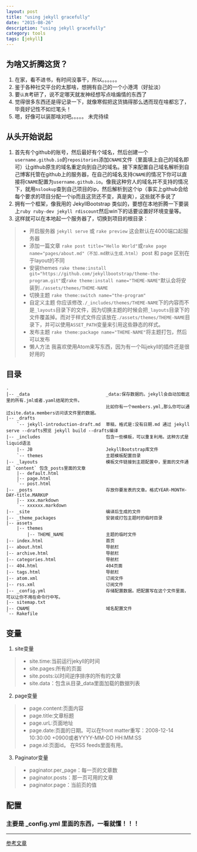 ```yaml
---
layout: post
title: "using jekyll gracefully"
date: "2015-08-26"
description: "using jekyll gracefully"
category: tools
tags: [jekyll]
---
```

## 为啥又折腾这货？
1. 在家，看不进书，有时间没事干，所以。。。。。。
2. 鉴于各种社交平台的太那啥，想拥有自己的一个小港湾（好扯淡）
3. 要`认真`考研了，说不定哪天就发神经想写点啥煽情的东西了
4. 觉得很多东西还是得记录一下，就像寒假把这货搞得那么透而现在啥都忘了，毕竟好记性不如烂笔头！
5. 嗯，好像可以装那啥对吧。。。。。 未完待续

## 从头开始说起
1. 首先有个github的账号，然后最好有个域名，然后创建一个`username.github.io`的`repositories`添加`CNAME`文件（里面填上自己的域名即可）让github原生的域名重定向到自己的域名。接下来配置自己域名解析到自己博客托管在github上的服务器，在自己的域名支持`CNAME`的情况下你可以直接将`CNAME`配置为`username.github.io`。像我这种穷人的域名并不支持的情况下，就用`nslookup`查到自己项目的ip，然后解析到这个ip（事实上github会给每个要求的项目分配一个ip而且这货还不变，真是爽），这些就不多说了
2. 拥有一个框架，像我用的 JekyllBootstrap 类似的，要想在本地折腾一下要装上`ruby ruby-dev jekyll rdiscount`然后win下的话要设置好环境变量等。
3. 这样就可以在本地起一个服务器了，切换到项目的根目录：
> * 开启服务器 `jekyll serve` 或 `rake preview` 这会默认在4000端口起服务器
> * 添加一篇文章  `rake post title="Hello World"`或`rake page name="pages/about.md"（不加.md默认生成.html）` post 和 page 区别在于layout的不同
> * 安装themes `rake theme:install git="https://github.com/jekyllbootstrap/theme-the-program.git"`或`rake theme:install name="THEME-NAME"`默认会将安装到`./assets/themes/THEME-NAME`
> * 切换主题 `rake theme:switch name="the-program"`
> * 自定义主题 你应该修改`./_includes/themes/THEME-NAME`下的内容而不是`_layouts`目录下的文件，因为切换主题的时候会把`_layouts`目录下的文件覆盖掉。而对于样式文件应该放在`./assets/themes/THEME-NAME`目录下，并可以使用`ASSET_PATH`变量来引用这些静态的样式。
> * 发布主题 `rake theme:package name="THEME-NAME"`将主题打包，然后可以发布
> * 懒人方法 我喜欢使用Atom来写东西，因为有一个叫jekyll的插件还是很好用的

## 目录
    .
    |-- _data                             _data:保存数据的。jekyll会自动加载这里的所有.jml或者.yaml结尾的文件。
                                          比如你有一个members.yml,那么你可以通过site.data.members访问该文件里的数据。
    |-- _drafts
        `-- jekyll-introduction-draft.md  草稿，格式是:没有日期.md 通过 jekyll serve --drafts预览 jekyll build --drafts编译
    |-- _includes                         包含一些模板，可以重复利用。这种方式是liquid语法
        |-- JB                            JekyllBootstrap库文件
        `-- themes                        主题模板配置目录
    |-- _layouts                          模板文件链接到主题配置中，里面的文件通过 `content` 包含_posts里面的文章
        |-- default.html
        |-- page.html
        `-- post.html
    |-- _posts                            存放你要发表的文章。格式YEAR-MONTH-DAY-title.MARKUP
        |-- xxx.markdown
        `-- xxxxxx.markdown
    |-- _site                             编译后生成的文件
    |-- _theme_packages                   安装或打包主题时的临时目录
    |-- assets
        |-- themes
            |-- THEME_NAME                主题的临时文件
    |-- index.html                        首页
    |-- about.html                        导航栏
    |-- archive.html                      导航栏
    |-- categories.html                   导航栏
    |-- 404.html                          404页面
    |-- tags.html                         导航栏
    |-- atom.xml                          订阅文件
    |-- rss.xml                           订阅文件
    |-- _config.yml                       存储配置数据。把配置写在这个文件里面，可以让你不用在命令行中写。
    |-- sitemap.txt
    |-- CNAME                             域名配置文件
    `-- Rakefile

## 变量
1. site变量
> * site.time:当前运行jekyll的时间
> * site.pages:所有的页面
> * site.posts:以时间逆序排序的所有的文章
> * site.data：包含从目录_data里面加载的数据列表
2. page变量
> * page.content:页面内容
> * page.title:文章标题
> * page.urL:页面地址
> * page.date:页面的日期。可以在front matter重写：2008-12-14 10:30:00 +0900或者YYYY-MM-DD HH:MM:SS
> * page.id:页面id。 在RSS feeds里面有用。
3. Paginator变量
> * paginator.per_page：每一页的文章数
> * paginator.posts：那一页可用的文章
> * paginator.page：当前页的值


## 配置

### 主要是 _config.yml 里面的东西，一看就懂！！！

****
[参考文章](http://blog.csdn.net/maoxunxing/article/details/40479753)
